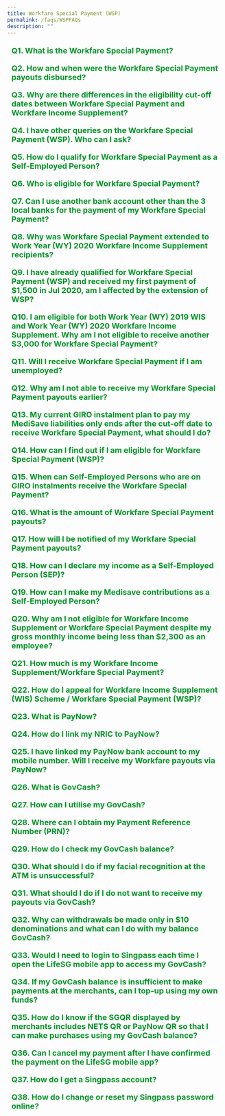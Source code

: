 ```yaml
---
title: Workfare Special Payment (WSP)
permalink: /faqs/WSPFAQs
description: ""
---
```

<details>
	<summary><font size="+1" color="#009427"><b>Q1. What is the Workfare Special Payment?</b></font></summary>
The Workfare Special Payment (WSP) was introduced in 2020 to provide additional support for older, lower-wage workers.<br><br>
All Singaporean employees and Self-Employed Persons (SEPs) who have received Workfare Income Supplement (WIS) pay-outs for work done in Work Year (WY) 2019 would have automatically received WSP in 2020.<br><br>
The WSP provides a total cash payout of $3,000 for all eligible Singaporeans. Eligible employees and SEPs will receive the same amount of $3,000, which will be paid over two equal payments of $1,500 each, in July and October 2020.<br><br>
<b>Extension of Workfare Special Payment</b><br><br>
As announced on 17 August 2020, the WSP will be extended to include lower-wage workers who (i) have received WIS pay-outs for work done in WY2020 and (ii) did not qualify for WSP previously.<br><br>
Newly eligible recipients will receive the full one-off WSP of $3,000 from October 2020 onwards automatically.<br><br></details>
<details>
<summary><font size="+1" color="#009427"><b>Q2. How and when were the Workfare Special Payment payouts disbursed?</b></font></summary>
For Singaporeans who had received the Workfare Income Supplement (WIS) payouts for WY2019, the WSP payouts were paid over two equal payments of $1,500 each in July and October 2020* via direct bank crediting; and in August and November 2020 via cheque payment.<br><br>
For Singaporeans who had received the WIS payouts for WY2020, but not for WY2019, the WSP was paid in full in October 2020 via direct bank crediting and in November 2020 via cheque payment.<br><br>
	<u>Notes:</u><br>
* Singaporeans who qualify for WY2019 WIS after July 2020 but before 31 March 2021 will receive the WSP in the month that they become eligible for WY2019 WIS<br>
^ Singaporeans who qualify for WY2020 WIS after October 2020 but before 31 December 2021 will receive the WSP in the month that they become eligible for WY2020 WIS<br><br>
	<u>Mode of Payment:</u><br><br>
The WSP will be given to eligible Singaporeans in the same way as their WIS payments – direct crediting to their bank account, or cheque sent to their NRIC address for those who do not have a bank account registered for cash payments from the Government. Payments by cheque take up to 2 weeks longer compared to bank crediting.<br><br>
From March 2022 onwards, the payout will be credited in their PayNow NRIC-linked bank account if they have one.<br><br>
Otherwise, it will be credited to the DBS/POSB, OCBC or UOB bank account that they have registered to receive Government payouts (e.g. either the GST-Voucher (GSTV), Silver Support Scheme (SSS) or WIS, whichever is latest) or credited to GovCash if they had not registered a bank account with us.<br><br>
Electronic payments make transactions simple, swift, and safe for recipients. WIS recipients are encouraged to link their NRIC number to their bank account or <a href="https://www.workfare.gov.sg/App/Home/Index?returnUrl=/paymentinstructions/edit" class="hyperlink">update</a> their bank account to receive their payments earlier*.<br><br>
	* If the NRIC number was linked to the recipient's bank account after 16<sup>th</sup> of the month or the bank account details were submitted after 14<sup>th</sup> of the month, the updates will only be effective in the following month. 
<br><br></details>
<details><summary><font size="+1" color="#009427"><b>Q3. Why are there differences in the eligibility cut-off dates between Workfare Special Payment and Workfare Income Supplement?</b></font></summary>
To receive Workfare Income Supplement (WIS) for work done in Work Year (WY) 2019 and WY 2020, you must qualify for WIS by 31 December 2021 and 31 December 2022 respectively.<br><br>
The Workfare Special Payment (WSP) is intended to be a one-off payment to Singaporean lower-wage workers to provide additional help in 2020, given the extraordinary economic uncertainty.<br><br>
For both WY2019 WIS and WY2020 WIS recipients, the WSP eligibility cut-off dates are set such that they are at least one year after the relevant Work Years.<ul>
<li style="font-size:15.5px">Before 31 March 2021, for work done in 2019; or</li>
<li style="font-size:15.5px">Before 31 December 2021, for work done in 2020.</li></ul>
This provides sufficient time for SEPs to declare their income and contribute to MediSave accordingly to qualify for WIS for the relevant Work Year, and hence WSP.<br><br>
For WY2019 WIS recipients, as the announcement of the WSP was after WY2019 (i.e. in March 2020), we have given slightly more time (one year after the announcement of the WSP at the Resilience Budget) for applicants to complete the required process to qualify for WY2019 WIS. It will also facilitate a more timely and efficient payment of WSP.<br><br>
For Employees<br><br>
<ul>
<li style="font-size:15.5px">You are unlikely to be affected by the eligibility cut-off date because your WIS eligibility will be automatically assessed based on the CPF contributions made by your employer.</li>
<li style="font-size:15.5px">Under the CPF Act, employers must contribute CPF if their employees earn more than $50 a month, regardless of whether the employee is employed on a permanent, part-time, contract or casual basis.<br><br>
If your employee is not contributing CPF on your behalf, you can lodge a report on non/underpayment of CPF contributions <a href="https://www.cpf.gov.sg/eSvc/Web/Services/MyRequest/MyRequestLanding" class="hyperlink">online</a>. Please log in to my CPF Online Services with your Singpass, then select My Requests &gt; Other CPF Matters &gt; Report on non-payment or underpayment of CPF contributions.</li></ul>
Alternatively, you can also lodge a report by calling the WorkRight Hotline at 1800-221-9922 or emailing to <a href="workright@mom.gov.sg" class="hyperlink">workright@mom.gov.sg</a>. All calls will be kept confidential.<br><br></details>
<details><summary><font size="+1" color="#009427"><b>Q4. I have other queries on the Workfare Special Payment (WSP). Who can I ask?</b></font></summary>
You may visit <a href="https://www.workfare.gov.sg/" class="hyperlink">workfare.gov.sg</a> for more information on the Workfare scheme.<br><br>
For enquires on the Workfare Special Payment (WSP), you may email us at <a href="workfare@govtopup.gov.sg" class="hyperlink">workfare@govtopup.gov.sg</a>.<br><br></details>
<details><summary><font size="+1" color="#009427"><b>Q5. How do I qualify for Workfare Special Payment as a Self-Employed Person?</b></font></summary>
To receive the Workfare Special Payment (WSP) as a Self-Employed Person, you must first qualify for the Workfare Income Supplement (WIS) by the following deadlines:
<ul>
<li style="font-size:15.5px">Before 31 March 2021, for work done in 2019; or</li>
<li style="font-size:15.5px">Before 31 December 2021, for work done in 2020.</li></ul>
To qualify for WIS, you need to declare your income, and make the required MediSave contributions. Use our online <a class="hyperlink" href="https://www.workfare.gov.sg/Pages/Calculator.aspx">WIS calculator</a> to find out the amount you need to contribute to your MediSave Account.<br><br>
If you meet the eligibility criteria, you will receive your WIS and WSP payouts at the end of the month following your qualification.<br><br>
<u>For Work Year (WY) 2019 WIS recipients who did not receive the first WSP payout in July 2020</u><br><br>
You should have received the first WSP of $1,500 in the same month as your WY2019 WIS payout and the second WSP of $1,500 in October 2020.<br><br>
If you only receive your WY2019 WIS payout in/after October 2020, you will receive the full WSP of $3,000 in the same month as your WY2019 WIS payout. <br><br>
<u>For WY2020 WIS recipients</u><br><br>
You should have received the WSP payout of $3,000 in October 2020. If you only receive your WY2020 WIS payouts after October 2020, you will receive your WSP payout of $3,000 in the same month as your WY2020 WIS payout.<br><br></details>
<details><summary><font size="+1" color="#009427"><b>Q6. Who is eligible for Workfare Special Payment?</b></font></summary>
You will be eligible for the Workfare Special Payment (WSP) if you qualify for the Workfare Income Supplement (WIS)<sup>1</sup> for
<ul>
<li style="font-size:15.5px">Work Year (WY) 2019 before 31 March 2021; or</li>
<li style="font-size:15.5px">Work Year (WY) 2020 before 31 December 2021 and were previously not eligible for WSP.</li></ul>
Workers aged 35 and below with disabilities and are eligible for WIS will also be eligible for WSP.<br><br>
	<sup>1</sup> Employees would be eligible for WSP if they receive WIS at least once for the work done in the Work Year i.e. 2019 or 2020, whichever is applicable.<br><br></details>
<details><summary><font size="+1" color="#009427"><b>Q7. Can I use another bank account other than the 3 local banks for the payment of my Workfare Special Payment?</b></font></summary>
You can receive payouts in a bank account other than DBS/POSB, OCBC or UOB if your bank account has been set up with PayNow and is linked to your NRIC number.<br><br>
If you do not have a PayNow NRIC-linked bank account, you may follow the steps below to create one:
<ol>
	<li style="font-size:15.5px">Set up internet / mobile banking with your bank</li>
	<li style="font-size:15.5px">Log in to your bank's internet / mobile banking application</li>
		<li style="font-size:15.5px">Link your NRIC number to your bank account at the PayNow registration screen</li></ol>
You may also refer to your bank's website for specific details to do so. If you do not have Internet or mobile banking, you can contact your bank directly to register for PayNow.<br><br></details>
<details><summary><font size="+1" color="#009427"><b>Q8. Why was Workfare Special Payment extended to Work Year (WY) 2020 Workfare Income Supplement recipients?</b></font></summary>
Many individuals are experiencing significant uncertainty over their jobs and their livelihoods during this time.<br><br>
The extension of Workfare Special Payment to include Work Year (WY) 2020 Workfare Income Supplement (WIS) recipients will help those who become lower-wage workers more recently (i.e. newly qualified for WIS for work done in 2020). <br><br></details>
<details><summary><font size="+1" color="#009427"><b>Q9. I have already qualified for Workfare Special Payment (WSP) and received my first payment of $1,500 in Jul 2020, am I affected by the extension of WSP?</b></font></summary>
The extension of Workfare Special Payment (WSP) will not affect you if you have already qualified for WSP and received your first payment of $1,500 in Jul 2020.<br><br>
You will receive the final tranche of $1,500 in October 2020.<br><br></details>
<details><summary><font size="+1" color="#009427"><b>Q10. I am eligible for both Work Year (WY) 2019 WIS and Work Year (WY) 2020 Workfare Income Supplement. Why am I not eligible to receive another $3,000 for Workfare Special Payment?</b></font></summary>
The Workfare Special Payment (WSP) was extended to include lower-wage workers who (i) have received Workfare Income Supplement payouts for work done in Work Year 2020 and (ii) did not qualify for WSP previously.<br><br>
It is not an additional payment for those who have earlier qualified for WSP.<br><br>
Each eligible individual can only receive the $3,000 WSP once.<br><br></details>
<details><summary><font size="+1" color="#009427"><b>Q11. Will I receive Workfare Special Payment if I am unemployed?</b></font></summary>
The Workfare Income Supplement (WIS) scheme supplements the income and CPF savings of lower-wage Singaporeans when they work, to encourage them to enter and remain in the workforce.<br><br>
As recipients of Workfare Special Payment (WSP) must first be eligible for WIS, you will not be eligible for WSP if you are unemployed.<br><br>
If you require assistance in looking for a job, or are seeking information on training and skills upgrading, please approach any of the Distributed CareerLink Networks run by the Community Development Councils (CDCs). Alternatively, you can call Workforce Singapore (WSG) hotline at 6883 5885.<br><br></details>
<details><summary><font size="+1" color="#009427"><b>Q12. Why am I not able to receive my Workfare Special Payment payouts earlier?</b></font></summary>
Time is needed to plan for and implement smooth and accurate disbursements. This includes confirming the eligibility of the recipients of the Workfare Special Payment (WSP) payout, and testing of systems.<br><br>
Households that need more help in the interim can approach a Social Service Office for further information.<br><br></details>
<details><summary><font size="+1" color="#009427"><b>Q13. My current GIRO instalment plan to pay my MediSave liabilities only ends after the cut-off date to receive Workfare Special Payment, what should I do?</b></font></summary>
To receive the Workfare Special Payment, please ensure that your GIRO instalment plan can fulfil your MediSave liabilities by 31 March 2021 (for WY2019 Workfare Income Supplement (WIS) recipients) / 31 December 2021 (for WY2020 WIS recipients).<br><br>
You may view the details of your GIRO instalment plan by logging in to My Self- Employed Home using your <a href="http://www.singpass.gov.sg/" class="hyperlink">Singpass</a>. You can apply for your Singpass online if you do not have one.<br><br></details>
<details><summary><font size="+1" color="#009427"><b>Q14. How can I find out if I am eligible for Workfare Special Payment (WSP)?</b></font></summary>
You can check if you are eligible for Workfare Special Payment (WSP) by logging in with your SingPass at <a href="https://www.workfare.gov.sg/" class="hyperlink">workfare.gov.sg</a>. Your eligibility will be reflected in the "<a class="hyperlink" href="https://www.workfare.gov.sg/app/Home/Index?returnUrl=/Payments/Statement">My Workfare Statement</a>" page. For enquiries on the WSP, you may email us at <a class="hyperlink" href="workfare@govtopup.gov.sg">workfare@govtopup.gov.sg</a> or call us at 1800 222 2888.<br><br></details>
<details><summary><font size="+1" color="#009427"><b>Q15. When can Self-Employed Persons who are on GIRO instalments receive the Workfare Special Payment?</b></font></summary>
Self-Employed Persons (SEPs) who are on GIRO instalments need to pay their MediSave contributions for Work Year 2019 by 31 March 2021, to receive the Workfare Special Payment.
<br><br></details>
<details><summary><font size="+1" color="#009427"><b>Q16. What is the amount of Workfare Special Payment payouts?</b></font></summary>
Eligible recipients would have received a total of $3,000 Workfare Special Payment (WSP), based on the following schedule:<br><br>
<table>
<thead>
  <tr>
		<th><b>Eligible Recipients</b></th>
		<th><b>Disbursement Timeline</b></th>
  </tr>
</thead>
<tbody>
  <tr>
    <td>Singaporeans who received Workfare Income Supplement (WIS) for WY2019</td>
    <td>Eligible to receive a $3,000 WSP, which was paid over two equal payments of $1,500 each in July and October 2020*</td>
  </tr>
  <tr>
    <td>Singaporeans who received WIS for WY2020, but not WY2019</td>
    <td>Eligible to receive a $3,000 WSP, which was paid in full in October 2020^</td>
  </tr>
</tbody>
</table>
Notes:<br>
* Singaporeans who qualify for WY2019 WIS after July 2020 but before 31 March 2021 will receive the WSP in the month that they become eligible for WY2019 WIS.<br>
^ Singaporeans who qualify for WY2020 WIS after October 2020 but before 31 December 2021 will receive the WSP in the month that they become eligible for WY2020 WIS.<br><br>
To check the WSP you have received, log in to the <a href="https://www.workfare.gov.sg/" class="hyperlink">Workfare Portal</a> with your Singpass and look under "<a class="hyperlink" href="https://www.workfare.gov.sg/app/Home/Index?returnUrl=/Payments/Transactions">My Workfare Transactions</a>". 
<br><br></details>
<details><summary><font size="+1" color="#009427"><b>Q17. How will I be notified of my Workfare Special Payment payouts?</b></font></summary>
You will be notified of your Workfare Special Payment by letter.
<br><br></details>
<details><summary><font size="+1" color="#009427"><b>Q18. How can I declare my income as a Self-Employed Person (SEP)?</b></font></summary>
<ul>
<li style="font-size:15.5px">If you did not receive Form B from Inland Revenue Authority of Singapore (IRAS), you can declare your Self-Employed Net Trade Income (NTI) online by logging in <a href="https://www.cpf.gov.sg/member/ds/" class="hyperlink">my cpf</a> with your Singpass to complete and submit the <a href="https://www.cpf.gov.sg/eSvc/Web/Schemes/IncomeDeclarationBySelfEmployedPersonForMedisaveLiability/LandingPage" class="hyperlink">Self-Employed Person Income Declaration Form</a>, from 1 January 2020 (for work done in 2019) and from 1 January 2021 (work done in 2020). You may also do so at any SingPost branch.</li>
<li style="font-size:15.5px">If you have received Form B from IRAS, please complete and submit the income declaration form to IRAS directly from 1 March 2020 (for work done in 2019) and from 1 March 2021 (for work done in 2020).</li></ul></details>
<details><summary><font size="+1" color="#009427"><b>Q19. How can I make my Medisave contributions as a Self-Employed Person?</b></font></summary>
There are several ways you can make your MediSave contributions.<br><br>
The most convenient way is via GIRO, which allows automatic monthly deductions from your bank account. You may apply to pay via GIRO online (if you have a bank account from OCBC/ DBS/ POSB) or by mail (for other banks).<br><br>
The payment options are:<br><table>
<thead>
  <tr>
    <th>Payment Mode </th>
    <th>Details  </th>
  </tr>
</thead>
<tbody>
  <tr>
    <td>GIRO </td>
    <td>Online using my CPF Online Services<br><br>1. Log in with your Singpass.<br>2. Submit the <a href="https://www.cpf.gov.sg/eSvc/Web/Services/GiroApplication/LandingPage?scheme=se" class="hyperlink">"Apply/Change GIRO for Mandatory MediSave Contributions and Voluntary Contributions by Self-Employed Person"</a> application.<br>3. Check your GIRO application status via My Activities.<br><br>Mail<br>1. Download and complete the <a href="https://www.cpf.gov.sg/content/dam/web/member/tools/documents/Apply%20for%20GIRO%20for%20Mandatory%20MediSave%20Contributions%20or%20Voluntary%20Contributions.pdf" class="hyperlink">"Apply for GIRO for Mandatory Contributions or Voluntary Contributions"</a> form (FORM GIRO SE/VC (PDF, 0.6MB)).<br>2. Mail it to the address printed overleaf of the GIRO application form.<br>3. We will notify you of your GIRO application status once the bank has processed it.</td>
  </tr>
  <tr>
    <td>e-Cashier  </td>
    <td>• PayNow QR<br>• eNETS Debit – payment by DBS/POSB, OCBC, Standard Chartered Bank or United Overseas Bank internet banking</td>
  </tr>
  <tr>
    <td>NETS/CashCard </td>
    <td>• Pay by NETS or CashCard at any SingPost branches</td>
  </tr>
</tbody>
</table>
<br>The service standard for processing electronic payment is as follows:
<ul>
<li style="font-size:15.5px">For payment via PayNow QR, your payment will be processed almost immediately.</li>
<li style="font-size:15.5px">For payment via eNETS Debit, your payment will be processed within the next working day.</li></ul>
Log in to my cpf using your Singpass to check the transaction status:
<ul>
<li style="font-size:15.5px">Check that your MediSave contribution is reflected in <b>My Statement</b>, or</li>
	<li style="font-size:15.5px">Check the transaction status under <b>My Activities</b> (if you paid via e-Cashier)</li></ul></details>
<details><summary><font size="+1" color="#009427"><b>Q20. Why am I not eligible for Workfare Income Supplement or Workfare Special Payment despite my gross monthly income being less than $2,300 as an employee?</b></font></summary>
Gross monthly income includes salary (before deduction of CPF contribution), bonuses, allowances and overtime pay received during the work period.<br><br>
Other than gross monthly income, you must also earn an average gross monthly income of not more than $2,300* in the past 12 months.<br><br>
The average gross monthly income is defined as:<br><br>
Sum of income earned in the past 12-month period + Total number of months worked in the past 12-month period<br><br>
*From Work Year 2023, the qualifying income cap will be raised to $2,500. Click <a class="hyperlink" href="/files/FAQs/Enhanced%20Workfare%20Income%20Supplement%20Scheme%20From%20Work%20Year%202023.pdf">here</a> to find out more about the 2023 WIS enhancements, announced at Budget 2022.<br><br></details>
<details><summary><font size="+1" color="#009427"><b>Q21. How much is my Workfare Income Supplement/Workfare Special Payment?</b></font></summary>
To check the Workfare payouts you received, log into the <a href="https://www.workfare.gov.sg/" class="hyperlink">Workfare Portal</a> with your Singpass and look under “<a href="https://www.workfare.gov.sg/app/Home/Index?returnUrl=/Payments/Transactions" class="hyperlink">My Workfare Transactions</a>”.
<br><br></details>
<details><summary><font size="+1" color="#009427"><b>Q22. How do I appeal for Workfare Income Supplement (WIS) Scheme / Workfare Special Payment (WSP)?</b></font></summary>
You can send in your appeal for Workfare Income Supplement (WIS)/Workfare Special Payment (WSP) via the online enquiry page:
<ol>
<li style="font-size:15.5px">Select "Workfare Income Supplement (WIS)" under Subject</li>
<li style="font-size:15.5px">Select "Appeal-WIS" under category</li></ol>
You can also write to us via <a href="https://www.cpf.gov.sg/eSvc/Web/Services/MyMailbox/MyMailboxLanding" class="hyperlink">My Mailbox</a> (Singpass required) and skip the hassle of keying in your personal particulars. 
<br><br></details>
<details><summary><font size="+1" color="#009427"><b>
Q23. What is PayNow?</b></font></summary>
PayNow is a secure funds transfer service that allows customers to receive money into their participating bank account linked to their NRIC. The 10 participating banks in Singapore are as follows (with the corresponding bank code):<br><br>
<table>
<thead>
  <tr>
		<th style="width:20%"><b>Bank Code</b></th>
    <th><b>Bank</b></th>
  </tr>
</thead>
<tbody>
  <tr>
		<td><b>BOC</b></td>
    <td>Bank of China Limited</td>
  </tr>
  <tr>
		<td><b>CIMB</b></td>
    <td>CIMB Bank Berhad</td>
  </tr>
  <tr>
	<td><b>CITI</b></td>
    <td>Citibank Singapore Limited/ Citibank N.A.</td>
  </tr>
  <tr>
	<td><b>DBS</b></td>
    <td>DBS Bank Limited</td>
  </tr>
  <tr>
	<td><b>HSBC</b></td>
    <td>HSBC Bank (Singapore) Limited/ The Hongkong &amp; Shanghai Banking Corporation Ltd</td>
  </tr>
  <tr>
	<td><b>ICBC</b></td>
    <td>Industrial and Commercial Bank of China Limited</td>
  </tr>
  <tr>
    <td><b>MBB</b></td>
    <td>Maybank Singapore Limited/ Malayan Banking Berhad</td>
  </tr>
  <tr>
	<td><b>OCBC</b></td>
    <td>Oversea-Chinese Banking Corporation Limited</td>
  </tr>
  <tr>
	<td><b>SCB</b></td>
    <td>Standard Chartered Bank (Singapore) Limited</td>
  </tr>
  <tr>
	<td><b>UOB</b></td>
    <td>United Overseas Bank Limited</td>
  </tr>
</tbody>
</table><br>
With PayNow, the recipient's bank account will be kept private.<br><br>
</details>
<details><summary><font color="#009427" size="+1"><b>Q24. How do I link my NRIC to PayNow?</b></font></summary>
You may follow the steps below:<br>
<ol>
	<li style="font-size:15.5px">Set up internet / mobile banking with your bank</li>
	<li style="font-size:15.5px">Log in to your bank's internet / mobile banking application</li>
	<li style="font-size:15.5px">Link your NRIC number to your bank account at the PayNow registration screen</li></ol>
You may also refer to your bank's website for specific details to do so. If you do not have Internet or mobile banking, you can contact your bank directly to register for PayNow-NRIC. 
<br><br></details>
<details><summary><font color="#009427" size="+1"><b>
Q25. I have linked my PayNow bank account to my mobile number. Will I receive my Workfare payouts via PayNow?</b></font></summary>
We can only credit your Workfare payouts to you via your PayNow bank account if it is linked to your NRIC number. This is because the NRIC number is an unchanged proxy issued by the Government, unlike mobile numbers which can change. To ensure that the money is credited to the correct recipient's bank account, only NRIC will be accepted as the proxy for government payouts via PayNow.  
<br><br></details>
<details><summary><font size="+1" color="#009427"><b>Q26. What is GovCash?</b></font></summary>
GovCash is a quicker and more convenient way for citizens to receive their payouts from Government agencies as compared to cheque. Singaporeans can withdraw the Government payments in cash from over 500 OCBC ATMs located across Singapore. GovCash is no less secure than receiving payouts via cheque. It has adopted the Singpass facial verification technology to authenticate users, including a liveness-detection capability that blocks the use of photographs, videos or masks during the verification process. Singaporeans do not need to have an OCBC bank account to use the GovCash service.<br><br> 
Previously, cheque recipients would have to deposit the cheques or encash them over the bank counters. GovCash allows them to receive their payouts at the ATM immediately at any time of the day. They are no longer restricted by the bank’s operating hours. Singaporeans who prefer to seek assistance with their GovCash withdrawals can visit the ATMs located within OCBC’s branches during operating hours, where OCBC Digital Ambassadors will be present to guide them.<br><br>
In addition, GovCash also allows recipients to use the scan-and-pay function and PayNow transfer option through the LifeSG mobile app.<br><br></details>
<details><summary><font size="+1" color="#009427"><b>Q27. How can I utilise my GovCash?
</b></font></summary>
You can withdraw your payouts in cash at any OCBC ATM with your 8-digit Payment Reference Number (PRN), which will be sent to you by SMS or by post. You do not need to have a OCBC bank account to use this service.<br><br>
You can also transfer your payouts to your PayNow NRIC-linked bank account or utilise them to make payments at any merchants or transfer to your friends by scanning their PayNow QR code using the LifeSG mobile app. You can download the LifeSG mobile app from the Apple App Store or Google Play Store.<br><br>
You may refer to the <a href="/files/FAQs/Brochure_GovCash.pdf" class="hyperlink">step-by-step guide</a> for detailed instructions on the ways you can utilise your GovCash payouts. 
<br><br></details>
<details><summary><font size="+1" color="#009427"><b>
Q28. Where can I obtain my Payment Reference Number (PRN)?
</b></font></summary>
Your PRN can be found in your Workfare notification from the Board. Alternatively, visit <a class="hyperlink" href="https://workfare.gov.sg">workfare.gov.sg</a>, login with your Singpass and select “View my Payment Reference Number (PRN)”.
<br><br></details>
<details><summary><font size="+1" color="#009427"><b>
Q29. How do I check my GovCash balance?</b></font></summary>
To check your GovCash balance, please visit any OCBC ATMs with your 8-digit Payment Reference Number* (PRN). Upon successful authentication, you will be able to view your GovCash balance.<br><br>
Alternatively, you may login to the LifeSG mobile app using your Singpass to view your GovCash balance and transaction history. You may refer to the <a href="/files/FAQs/Brochure_GovCash.pdf" class="hyperlink">step-by-step guide</a> for detailed instructions.<br><br>
*Your PRN can be found in your Workfare notification from the CPF Board, and at the <a href="https://workfare.gov.sg/app/ePRN/Index" class="hyperlink">Workfare Portal</a> (Singpass login is required).
<br><br></details>
<details><summary><font size="+1" color="#009427"><b>
Q30. What should I do if my facial recognition at the ATM is unsuccessful?</b></font></summary>
Should the ATM be unable to verify your identity via Singpass Face Verification, please try again or request for assistance from OCBC's Digital Ambassadors.
<br><br></details>
<details><summary><font size="+1" color="#009427"><b>
Q31. What should I do if I do not want to receive my payouts via GovCash?</b></font></summary>
You can choose to receive your payouts via PayNow NRIC-linked bank account by linking your NRIC number to your PayNow bank account.<br><br>
To link your NRIC number to your bank account, you may follow the steps below:<br>
<ol>
	<li style="font-size:15.5px">Set up internet / mobile banking with your bank</li>
	<li style="font-size:15.5px">Log in to your bank's internet / mobile banking application</li>
	<li style="font-size:15.5px">Link your NRIC number to your bank account at the PayNow registration screen</li></ol>
You may also refer to your bank's website for specific details to do so. If you do not have Internet or mobile banking, you can contact your bank directly to register for PayNow.<br><br>
Otherwise, you can choose to receive your payouts via Direct Bank Crediting. To do so, simply visit <a class="hyperlink" href="https://www.workfare.gov.sg/App/Home/Index?returnUrl=/paymentinstructions/edit">here</a>, login with your Singpass, select "<a class="hyperlink" href="https://www.workfare.gov.sg/app/Account/QRLogin?returnUrl=/PaymentInstructions/Edit">View / Update Payment Mode</a>" and update your POSB/DBS, OCBC or UOB bank account details.
<br><br></details>
<details><summary><font size="+1" color="#009427"><b>
Q32. Why can withdrawals be made only in $10 denominations and what can I do with my balance GovCash?</b></font></summary>
Currently, the minimum withdrawal amount at the ATMs is $10. Hence, GovCash withdrawals can also be made in $10 denominations. If the balance in your GovCash is less than $10, you can accumulate your balance monies before your next withdrawal.<br><br>
Alternatively, you can also transfer the balance to your PayNow NRIC-linked bank account or utilise them to make payments at any merchants or transfer to your friends by scanning the PayNow QR code using the LifeSG mobile app. You may refer to the <a href="/files/FAQs/Brochure_GovCash.pdf" class="hyperlink">step-by-step guide</a> for detailed instructions.
<br><br></details>
<details><summary><font size="+1" color="#009427"><b>
Q33. Would I need to login to Singpass each time I open the LifeSG mobile app to access my GovCash?</b></font></summary>
No, you are only required to log in using SingPass when you first use the LifeSG mobile app. Subsequent use of the LifeSG mobile app do not require SingPass logins again, unless you have not used LifeSG mobile app for more than a year or deleted the application and re-downloaded it.
<br><br></details>
<details><summary><font size="+1" color="#009427"><b>
Q34. If my GovCash balance is insufficient to make payments at the merchants, can I top-up using my own funds?</b></font></summary>
Topping up your GovCash balance in the LifeSG mobile app is not available. For purchases of amounts above your GovCash balance, please pay the difference using other payment modes that the merchants accept (e.g. cash, debit/credit cards).
<br><br></details>
<details><summary><font size="+1" color="#009427"><b>
Q35. How do I know if the SGQR displayed by merchants includes NETS QR or PayNow QR so that I can make purchases using my GovCash balance?</b></font></summary>
Look out for the NETS or PayNow logo on the SGQR label. You can only make purchases at merchants that accept NETS QR or PayNow QR code via LifeSG mobile app. 
<br><br></details>
<details><summary><font size="+1" color="#009427"><b>
Q36. Can I cancel my payment after I have confirmed the payment on the LifeSG mobile app?</b></font></summary>
No, your GovCash balance will be deducted upon successful payment. 
<br><br></details>
<details><summary><font size="+1" color="#009427"><b>
Q37. How do I get a Singpass account?</b></font></summary>
To obtain a Singpass, you can either:
<ol>
<li style="font-size:15.5px">Visit <a href="http://www.singpass.gov.sg/" class="hyperlink">Singpass</a> website to apply for your Singpass online or</li>
<li style="font-size:15.5px">Visit any of the <a href="https://www.singpass.gov.sg/singpass/common/counter" class="hyperlink">Singpass counters located islandwide</a> in-person.</li></ol></details>
<details><summary><font size="+1" color="#009427"><b>
Q38. How do I change or reset my Singpass password online?</b></font></summary>
To change or reset your Singpass password, please complete the following steps:
<ol>
<li style="font-size:15.5px">Visit <a href="http://www.singpass.gov.sg/" class="hyperlink">Singpass</a> website</li>
<li style="font-size:15.5px">Select 'Log in'</li>
<li style="font-size:15.5px">Select 'Reset password' (under the 'Services' tab)</li>
<li style="font-size:15.5px">Follow the instructions on the website to complete the changing or resetting of Singpass password</li></ol>
If you require further assistance, please contact the Singpass Helpdesk at <a href="support@singpass.gov.sg" class="hyperlink">support@singpass.gov.sg</a> or +65 6335 3533. The operating hours are from 8am to 8pm (Mondays to Fridays) and from 8am to 2pm (Saturdays) excluding Sundays and public holidays.
<br><br></details>

<style>
details>summary {
  list-style-type: none;
	font-size: 18px;
  outline: none;
  cursor: pointer;
  padding: 10px;
}
	
details>summary::-webkit-details-marker {
  display: none;
}
	
 a.hyperlink {
    color:green;
		text-decoration: none;
  }
a.hyperlink:hover {
    color:MediumVioletRed;
  }
ol.loweraplh {
	list-style-type: lower-alpha;
	}
	
li.Numbering::marker {
	font-weight: bold;
	color: #009427;
	}
</style>
